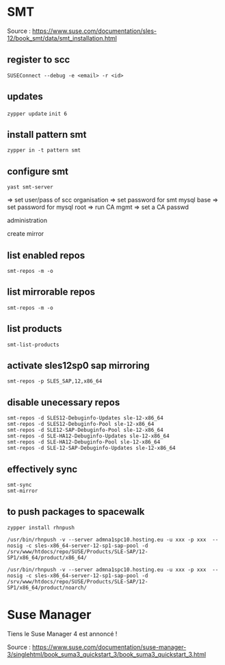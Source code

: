 # SMT

Source : https://www.suse.com/documentation/sles-12/book_smt/data/smt_installation.html

##  register to scc
`SUSEConnect --debug -e <email> -r <id>`

## updates
`zypper update`
`init 6`

## install pattern smt
`zypper in -t pattern smt`

## configure smt
`yast smt-server`

=> set user/pass of scc organisation
=> set password for smt mysql base 
=> set password for mysql root
=> run CA mgmt
=> set a CA passwd


administration

create mirror

## list enabled repos 
`smt-repos -m -o`

## list mirrorable repos
`smt-repos -m -o`

## list products
`smt-list-products`

## activate sles12sp0 sap mirroring
`smt-repos -p SLES_SAP,12,x86_64`

## disable unecessary repos 
```
smt-repos -d SLES12-Debuginfo-Updates sle-12-x86_64
smt-repos -d SLES12-Debuginfo-Pool sle-12-x86_64 
smt-repos -d SLE12-SAP-Debuginfo-Pool sle-12-x86_64
smt-repos -d SLE-HA12-Debuginfo-Updates sle-12-x86_64
smt-repos -d SLE-HA12-Debuginfo-Pool sle-12-x86_64
smt-repos -d SLE-12-SAP-Debuginfo-Updates sle-12-x86_64
```

## effectively sync
```
smt-sync
smt-mirror
```

## to push packages to spacewalk 
```
zypper install rhnpush

/usr/bin/rhnpush -v --server admna1spc10.hosting.eu -u xxx -p xxx  --nosig -c sles-x86_64-server-12-sp1-sap-pool -d /srv/www/htdocs/repo/SUSE/Products/SLE-SAP/12-SP1/x86_64/product/x86_64/

/usr/bin/rhnpush -v --server admna1spc10.hosting.eu -u xxx -p xxx  --nosig -c sles-x86_64-server-12-sp1-sap-pool -d /srv/www/htdocs/repo/SUSE/Products/SLE-SAP/12-SP1/x86_64/product/noarch/
```

# Suse Manager

Tiens le Suse Manager 4 est annoncé !

Source : https://www.suse.com/documentation/suse-manager-3/singlehtml/book_suma3_quickstart_3/book_suma3_quickstart_3.html
